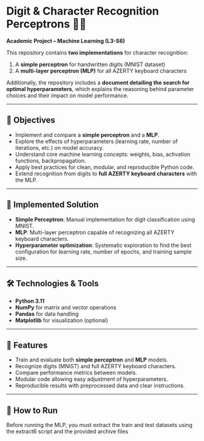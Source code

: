 # Digit & Character Recognition Perceptrons 🔢🧠

**Academic Project – Machine Learning (L3-S6)**  

This repository contains **two implementations** for character recognition:

1. A **simple perceptron** for handwritten digits (MNIST dataset)  
2. A **multi-layer perceptron (MLP)** for all AZERTY keyboard characters  

Additionally, the repository includes a **document detailing the search for optimal hyperparameters**, which explains the reasoning behind parameter choices and their impact on model performance.

---

## 🎯 Objectives

- Implement and compare a **simple perceptron** and a **MLP**.  
- Explore the effects of hyperparameters (learning rate, number of iterations, etc.) on model accuracy.  
- Understand core machine learning concepts: weights, bias, activation functions, backpropagation.  
- Apply best practices for clean, modular, and reproducible Python code.  
- Extend recognition from digits to **full AZERTY keyboard characters** with the MLP.

---

## 🧠 Implemented Solution

- **Simple Perceptron**: Manual implementation for digit classification using MNIST.  
- **MLP**: Multi-layer perceptron capable of recognizing all AZERTY keyboard characters.  
- **Hyperparameter optimization**: Systematic exploration to find the best configuration for learning rate, number of epochs, and training sample size.  

---

## 🛠 Technologies & Tools

- **Python 3.11**  
- **NumPy** for matrix and vector operations  
- **Pandas** for data handling  
- **Matplotlib** for visualization (optional)  

---

## 🧩 Features

- Train and evaluate both **simple perceptron** and **MLP** models.  
- Recognize digits (MNIST) and full AZERTY keyboard characters.  
- Compare performance metrics between models.  
- Modular code allowing easy adjustment of hyperparameters.  
- Reproducible results with preprocessed data and clear instructions.

---

## 🚀 How to Run

Before running the MLP, you must extract the train and test datasets using the extract6 script and the provided archive files
